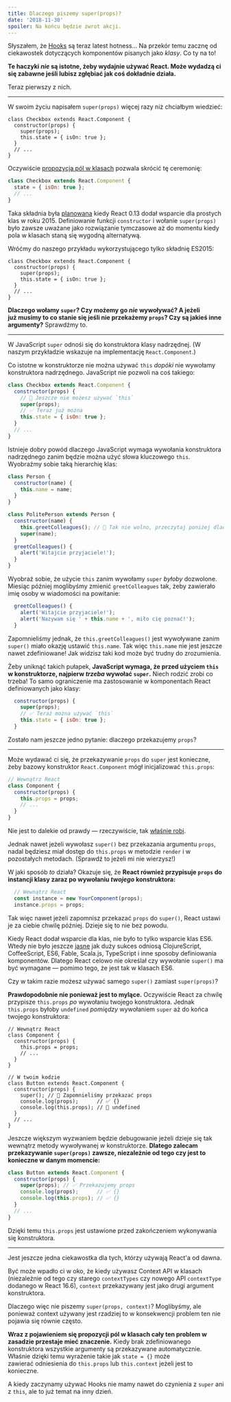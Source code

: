 ```yaml
---
title: Dlaczego piszemy super(props)?
date: '2018-11-30'
spoiler: Na końcu będzie zwrot akcji.
---
```



Słyszałem, że [Hooks](https://reactjs.org/docs/hooks-intro.html) są teraz latest hotness... Na przekór temu zacznę od ciekawostek dotyczących komponentów pisanych jako *klasy*. Co ty na to!

**Te haczyki *nie* są istotne, żeby wydajnie używać React. Może wydadzą ci się zabawne jeśli lubisz zgłębiać jak coś dokładnie działa.**

Teraz pierwszy z nich.

---

W swoim życiu napisałem `super(props)` więcej razy niż chciałbym wiedzieć:

```jsx{3}
class Checkbox extends React.Component {
  constructor(props) {
    super(props);
    this.state = { isOn: true };
  }
  // ...
}
```

Oczywiście [propozycja pól w klasach](https://github.com/tc39/proposal-class-fields) pozwala skrócić tę ceremonię:

```jsx
class Checkbox extends React.Component {
  state = { isOn: true };
  // ...
}
```

Taka składnia była [planowana](https://reactjs.org/blog/2015/01/27/react-v0.13.0-beta-1.html#es7-property-initializers) kiedy React 0.13 dodał wsparcie dla prostych klas w roku 2015. Definiowanie funkcji `constructor` i wołanie `super(props)` było zawsze uważane jako rozwiązanie tymczasowe aż do momentu kiedy pola w klasach staną się wygodną alternatywą. 

Wróćmy do naszego przykładu wykorzystującego tylko składnię ES2015:

```jsx{3}
class Checkbox extends React.Component {
  constructor(props) {
    super(props);
    this.state = { isOn: true };
  }
  // ...
}
```

**Dlaczego wołamy `super`? Czy możemy go *nie* wywoływać? A jeżeli już musimy to co stanie się jeśli nie przekażemy `props`? Czy są jakieś inne argumenty?** Sprawdźmy to.

---

W JavaScript `super` odnośi się do konstruktora klasy nadrzędnej. (W naszym przykładzie wskazuje na implementację `React.Component`.)

Co istotne w konstruktorze nie można używać `this` *dopóki* nie wywołamy konstruktora nadrzędnego. JavaScript nie pozwoli na coś takiego:

```jsx
class Checkbox extends React.Component {
  constructor(props) {
    // 🔴 Jeszcze nie możesz używać `this`
    super(props);
    // ✅ Teraz już można
    this.state = { isOn: true };
  }
  // ...
}
```

Istnieje dobry powód dlaczego JavaScript wymaga wywołania konstruktora nadrzędnego zanim będzie można użyć słowa kluczowego `this`. Wyobraźmy sobie taką hierarchię klas:

```jsx
class Person {
  constructor(name) {
    this.name = name;
  }
}

class PolitePerson extends Person {
  constructor(name) {
    this.greetColleagues(); // 🔴 Tak nie wolno, przeczytaj poniżej dlaczego
    super(name);
  }
  greetColleagues() {
    alert('Witajcie przyjaciele!');
  }
}
```

Wyobraź sobie, że użycie `this` zanim wywołamy `super` *byłoby* dozwolone. Miesiąc później moglibyśmy zmienić `greetColleagues` tak, żeby zawierało imię osoby w wiadomości na powitanie:

```jsx
  greetColleagues() {
    alert('Witajcie przyjaciele!');
    alert('Nazywam się ' + this.name + ', miło cię poznać!');
  }
```

Zapomnieliśmy jednak, że `this.greetColleagues()` jest wywoływane zanim `super()` miało okazję ustawić `this.name`. Tak więc `this.name` nie jest jeszcze nawet zdefiniowane! Jak widzisz taki kod może być trudny do zrozumienia. 

Żeby uniknąć takich pułapek, **JavaScript wymaga, że przed użyciem `this` w konstruktorze, najpierw *trzeba* wywołać `super`.** Niech rodzić zrobi co trzeba! To samo ograniczenie ma zastosowanie w komponentach React definiowanych jako klasy:

```jsx
  constructor(props) {
    super(props);
    // ✅ Teraż można używać `this`
    this.state = { isOn: true };
  }
```

Zostało nam jeszcze jedno pytanie: dlaczego przekazujemy `props`?

---

Może wydawać ci się, że przekazywanie `props` do `super` jest konieczne, żeby bazowy konstruktor `React.Component` mógł inicjalizować `this.props`:

```jsx
// Wewnątrz React
class Component {
  constructor(props) {
    this.props = props;
    // ...
  }
}
```

Nie jest to dalekie od prawdy — rzeczywiście, tak [właśnie robi](https://github.com/facebook/react/blob/1d25aa5787d4e19704c049c3cfa985d3b5190e0d/packages/react/src/ReactBaseClasses.js#L22).

Jednak nawet jeżeli wywołasz `super()` bez przekazania argumentu `props`, nadal będziesz miał dostęp do `this.props` w metodzie `render` i w pozostałych metodach. (Sprawdź to jeżeli mi nie wierzysz!)

W jaki sposób *to* działa? Okazuje się, że **React również przypisuje `props` do instancji klasy zaraz po wywołaniu *twojego* konstruktora:**

```jsx
  // Wewnątrz React
  const instance = new YourComponent(props);
  instance.props = props;
```

Tak więc nawet jeżeli zapomnisz przekazać `props` do `super()`, React ustawi je za ciebie chwilę później. Dzieje się to nie bez powodu. 

Kiedy React dodał wsparcie dla klas, nie było to tylko wsparcie klas ES6. Wtedy nie było jeszcze [jasne](https://reactjs.org/blog/2015/01/27/react-v0.13.0-beta-1.html#other-languages) jak duży sukces odniosą ClojureScript, CoffeeScript, ES6, Fable, Scala.js, TypeScript i inne sposoby definiowania komponentów. Dlatego React celowo nie określał czy wywołanie `super()` ma być wymagane — pomimo tego, że jest tak w klasach ES6.

Czy w takim razie możesz używać samego `super()` zamiast `super(props)`?

**Prawdopodobnie nie ponieważ jest to mylące.** Oczywiście React za chwilę przypisze `this.props` *po* wywołaniu twojego konstruktora. Jednak `this.props` byłoby `undefined` *pomiędzy* wywołaniem `super` aż do końca twojego konstruktora:

```jsx{14}
// Wewnątrz React
class Component {
  constructor(props) {
    this.props = props;
    // ...
  }
}

// W twoim kodzie
class Button extends React.Component {
  constructor(props) {
    super(); // 😬 Zapomnieliśmy przekazać props
    console.log(props);      // ✅ {}
    console.log(this.props); // 😬 undefined 
  }
  // ...
}
```

Jeszcze większym wyzwaniem będzie debugowanie jeżeli dzieje się tak wewnątrz metody wywoływanej *w* konstruktorze. **Dlatego zalecam przekazywanie `super(props)` zawsze, niezależnie od tego czy jest to konieczne w danym momencie:**

```jsx
class Button extends React.Component {
  constructor(props) {
    super(props); // ✅ Przekazujemy props
    console.log(props);      // ✅ {}
    console.log(this.props); // ✅ {}
  }
  // ...
}
```

Dzięki temu `this.props` jest ustawione przed zakończeniem wykonywania się konstruktora. 

-----

Jest jeszcze jedna ciekawostka dla tych, którzy używają React'a od dawna.

Być może wpadło ci w oko, że kiedy używasz Context API w klasach (niezależnie od tego czy starego `contextTypes` czy nowego API `contextType` dodanego w React 16.6), `context` przekazywany jest jako drugi argument konstruktora. 

Dlaczego więc nie piszemy `super(props, context)`? Moglibyśmy, ale ponieważ context używany jest rzadziej to w konsekwencji problem ten nie pojawia się równie często. 

**Wraz z pojawieniem się propozycji pól w klasach cały ten problem w zasadzie przestaje mieć znaczenie.** Kiedy brak zdefiniowanego konstruktora wszystkie argumenty są przekazywane automatycznie. Właśnie dzięki temu wyrażenie takie jak `state = {}` może zawierać odniesienia do `this.props` lub `this.context` jeżeli jest to konieczne.

A kiedy zaczynamy używać Hooks nie mamy nawet do czynienia z `super` ani z `this`, ale to już temat na inny dzień.

